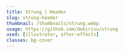 ```yaml
---
title: Strung | Header
slug: strung-header
thumbnail: /thumbnails/strung.webp
usage: https://github.com/dekirisu/strung
used: [illustrator, after-effects]
classes: bg-cover
---
```

